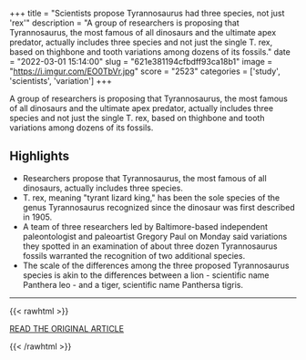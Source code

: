+++
title = "Scientists propose Tyrannosaurus had three species, not just 'rex'"
description = "A group of researchers is proposing that Tyrannosaurus, the most famous of all dinosaurs and the ultimate apex predator, actually includes three species and not just the single T. rex, based on thighbone and tooth variations among dozens of its fossils."
date = "2022-03-01 15:14:00"
slug = "621e381194cfbdff93ca18b1"
image = "https://i.imgur.com/EO0TbVr.jpg"
score = "2523"
categories = ['study', 'scientists', 'variation']
+++

A group of researchers is proposing that Tyrannosaurus, the most famous of all dinosaurs and the ultimate apex predator, actually includes three species and not just the single T. rex, based on thighbone and tooth variations among dozens of its fossils.

## Highlights

- Researchers propose that Tyrannosaurus, the most famous of all dinosaurs, actually includes three species.
- T. rex, meaning "tyrant lizard king," has been the sole species of the genus Tyrannosaurus recognized since the dinosaur was first described in 1905.
- A team of three researchers led by Baltimore-based independent paleontologist and paleoartist Gregory Paul on Monday said variations they spotted in an examination of about three dozen Tyrannosaurus fossils warranted the recognition of two additional species.
- The scale of the differences among the three proposed Tyrannosaurus species is akin to the differences between a lion - scientific name Panthera leo - and a tiger, scientific name Panthersa tigris.

---

{{< rawhtml >}}
  <p class="article-category">
    <a target="_blank" href="https://www.reuters.com/business/environment/scientists-propose-tyrannosaurus-had-three-species-not-just-rex-2022-03-01/">READ THE ORIGINAL ARTICLE</a>
  </p>
{{< /rawhtml >}}

